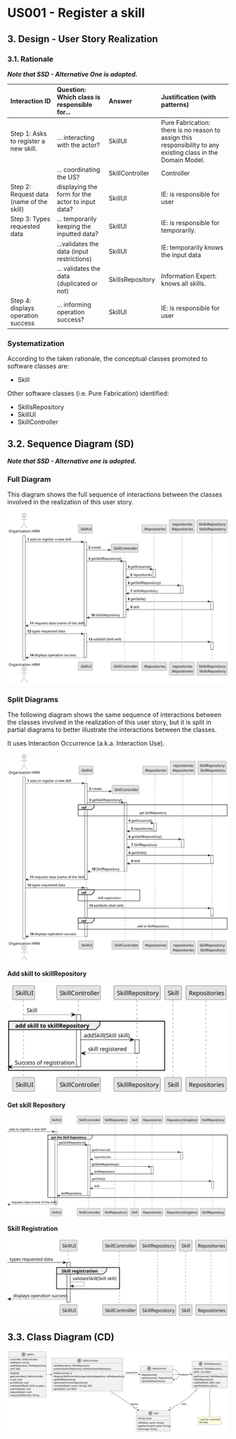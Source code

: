 # US001 - Register a skill 

## 3. Design - User Story Realization 

### 3.1. Rationale

_**Note that SSD - Alternative One is adopted.**_

| Interaction ID                                   | Question: Which class is responsible for...       | Answer           | Justification (with patterns)                                                                                 |
|:-------------------------------------------------|:--------------------------------------------------|:-----------------|:--------------------------------------------------------------------------------------------------------------|
| Step 1: Asks to register a new skill.   		       | 	... interacting with the actor?                  | SkillUI          | Pure Fabrication: there is no reason to assign this responsibility to any existing class in the Domain Model. |
| 			  		                                          | 	... coordinating the US?                         | SkillController  | Controller                                                                                                    |
| Step 2: Request data (name of the skill) 			  		 | 	displaying the form for the actor to input data? | SkillUI          | IE: is responsible for user                                                                                   |
| Step 3: Types requested data 			  		             | ... temporarily keeping the inputted data?        | SkillUI          | IE: is responsible for temporarily.                                                                           |
| 			  		                                          | ...validates the data (input restrictions)        | SkillUI          | IE: temporarily knows the input data                                                                          |
| 			  		                                          | ... validates the data (duplicated or not)        | SkillsRepository | Information Expert: knows all skills.                                                                         |
| Step 4: displays operation success   		          | ... informing operation success? 			              | SkillUI          | IE: is responsible for user                                                                                   | 

### Systematization ##

According to the taken rationale, the conceptual classes promoted to software classes are: 

* Skill

Other software classes (i.e. Pure Fabrication) identified:

* SkillsRepository
* SkillUI  
* SkillController


## 3.2. Sequence Diagram (SD)

_**Note that SSD - Alternative one is adopted.**_

### Full Diagram

This diagram shows the full sequence of interactions between the classes involved in the realization of this user story.

![us001-sequence-diagram-full.svg](svg/us001-sequence-diagram-full.svg)

### Split Diagrams

The following diagram shows the same sequence of interactions between the classes involved in the realization of this user story, but it is split in partial diagrams to better illustrate the interactions between the classes.

It uses Interaction Occurrence (a.k.a. Interaction Use).

![us001-sequence-diagram-split.png](svg/us001-sequence-diagram-split.svg)

**Add skill to skillRepository**

![us001-sequence-diagram-partial-add-skill-to-skillRepository.svg](svg/us001-sequence-diagram-partial-add-skill-to-skillRepository.svg)

**Get skill Repository**

![us001-sequence-diagram-partial-get-skill-repository.svg](svg/us001-sequence-diagram-partial-get-skill-repository.svg)

**Skill Registration**

![us001-sequence-diagram-partial-Skill-registration.png](svg/us001-sequence-diagram-partial-Skill-registration.svg)

## 3.3. Class Diagram (CD)

![us01-class-diagram.svg](svg/us01-class-diagram.svg)